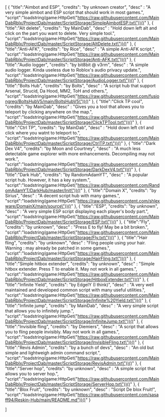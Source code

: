 [
   {
      "title":"Aimbot and ESP",
      "credits": "by unknown creator",
      "desc" : "A very simple aimbot and ESP script that should work in most games.",
      "script":"loadstring(game:HttpGet(\"https://raw.githubusercontent.com/MainDabRblx/ProjectDab/master/ScriptStorage/SimpleAimbotESP.txt\"))()"
   },
   {
      "title":"Alt delete",
      "credits": "by MainDab",
      "desc" : "Hold down left alt and click on the part you want to delete. Very simple tool.",
      "script":"loadstring(game:HttpGet(\"https://raw.githubusercontent.com/MainDabRblx/ProjectDab/master/ScriptStorage/AltDelete.txt\"))()"
   },
   {
      "title":"Anti-AFK",
      "credits": "by Rice",
      "desc" : "A simple Anti-AFK script.",
      "script":"loadstring(game:HttpGet(\"https://raw.githubusercontent.com/MainDabRblx/ProjectDab/master/ScriptStorage/Anti-AFK.txt\"))()"
   },
   {
      "title":"Audio logger",
      "credits": "by bit8bit @ v3rm",
      "desc" : "A simple audio logger. Kinda useless due to Roblox's audio privacy update.",
      "script":"loadstring(game:HttpGet(\"https://raw.githubusercontent.com/MainDabRblx/ProjectDab/master/ScriptStorage/AudioLogger.txt\"))()"
   },
   {
      "title":"Bolts Hub",
      "credits": "by Bolts",
      "desc" : "A script hub that support Arsenal, Strucid, Da Hood, MM2, ToH and others.",
      "script":"loadstring(game:HttpGet(\"https://raw.githubusercontent.com/fusiongreg/BoltsHubV5/main/BoltsHubV5\"))()"
   },
   {
      "title":"Click TP cool",
      "credits": "by MainDab",
      "desc" : "Gives you a tool that allows you to teleport by clicking anywhere on the map.",
      "script":"loadstring(game:HttpGet(\"https://raw.githubusercontent.com/MainDabRblx/ProjectDab/master/ScriptStorage/ClickTPTool.txt\"))()"
   },
   {
      "title":"Ctrl TP",
      "credits": "by MainDab",
      "desc" : "Hold down left ctrl and click where you watnt to teleport to.",
      "script":"loadstring(game:HttpGet(\"https://raw.githubusercontent.com/MainDabRblx/ProjectDab/master/ScriptStorage/CtrlTP.txt\"))()"
   },
   {
      "title":"Dark Dex V4",
      "credits": "by Moon and Courtney",
      "desc" : "A much less detectable game explorer with more enhancements. Decompiling may not work.",
      "script":"loadstring(game:HttpGet(\"https://raw.githubusercontent.com/MainDabRblx/ProjectDab/master/ScriptStorage/DarkDexV4.txt\"))()"
   },
   {
      "title":"Dark Hub",
      "credits": "by RandomAdamYT",
      "desc" : "A popular script hub. However, it has a key system.",
      "script":"loadstring(game:HttpGet(\"https://raw.githubusercontent.com/RandomAdamYT/DarkHub/master/Init\"))()"
   },
   {
      "title":"Domain X",
      "credits": "by Sirius",
      "desc" : "A decent script hub with many games.",
      "script":"loadstring(game:HttpGet(\"https://raw.githubusercontent.com/shlexware/DomainX/main/source\"))()"
   },
   {
      "title":"ESP",
      "credits": "by unknown",
      "desc" : "A very simple ESP script displaying each player's body part.",
      "script":"loadstring(game:HttpGet(\"https://raw.githubusercontent.com/MainDabRblx/ProjectDab/master/ScriptStorage/ESP.txt\"))()"
   },
   {
      "title":"Fly",
      "credits": "by unknown",
      "desc" : "Press E to fly! May be a bit broken.",
      "script":"loadstring(game:HttpGet(\"https://raw.githubusercontent.com/MainDabRblx/ProjectDab/master/ScriptStorage/Fly.txt\"))()"
   },
   {
      "title":"Hair fling",
      "credits": "by unknown",
      "desc" : "Fling people using your hair. Warning : may already be patched in some games.",
      "script":"loadstring(game:HttpGet(\"https://raw.githubusercontent.com/MainDabRblx/ProjectDab/master/ScriptStorage/HairFling.txt\"))()"
   },
   {
      "title":"Simple hitbox extender",
      "credits": "by unknown",
      "desc" : "Simple hitbox extender. Press T to enable it. May not work in all games.",
      "script":"loadstring(game:HttpGet(\"https://raw.githubusercontent.com/MainDabRblx/ProjectDab/master/ScriptStorage/HitboxExtender.txt\"))()"
   },
   {
      "title":"Infinite Yield",
      "credits": "by EdgeIY (I think)",
      "desc" : "A very well maintained and developed common script with many useful utilities.",
      "script":"loadstring(game:HttpGet(\"https://raw.githubusercontent.com/MainDabRblx/ProjectDab/master/ScriptStorage/Infinite%20Yield.txt\"))()"
   },
   {
      "title":"Infinite jump",
      "credits": "by MainDab",
      "desc" : "A very simple script that allows you to infinitely jump.",
      "script":"loadstring(game:HttpGet(\"https://raw.githubusercontent.com/MainDabRblx/ProjectDab/master/ScriptStorage/InfiniteJump.txt\"))()"
   },
   {
      "title":"Invisible fling",
      "credits": "by Diemiers",
      "desc" : "A script that allows you to fling people invisibly. May not work in all games.",
      "script":"loadstring(game:HttpGet(\"https://raw.githubusercontent.com/MainDabRblx/ProjectDab/master/ScriptStorage/InvisibleFling.txt\"))()"
   },
   {
      "title":"Revis Admin",
      "credits": "by a bunch of devs",
      "desc" : "An old but simple and lightweigh admin command script.",
      "script":"loadstring(game:HttpGet(\"https://raw.githubusercontent.com/MainDabRblx/ProjectDab/master/ScriptStorage/RevisAdmin.txt\"))()"
   },
   {
      "title":"Server hop",
      "credits": "by unknown",
      "desc" : "A simple script that allows you to server hop.",
      "script":"loadstring(game:HttpGet(\"https://raw.githubusercontent.com/MainDabRblx/ProjectDab/master/ScriptStorage/ServerHop.txt\"))()"
   },
   {
      "title":"Blox Fruit",
      "credits": "by unknown",
      "desc" : "Script De blox Fruit!",
      "script":"loadstring(game:HttpGet("https://raw.githubusercontent.com/sasaff94/Reskin-Hub/main/README.md"))()"
   }
  
   



]
